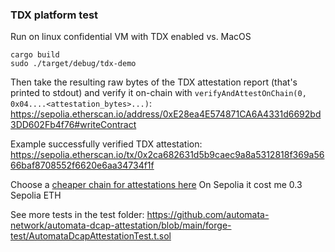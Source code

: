 ### TDX platform test

Run on linux confidential VM with TDX enabled vs. MacOS
```
cargo build
sudo ./target/debug/tdx-demo
 ```

Then take the resulting raw bytes of the TDX attestation report (that's printed to stdout)
and verify it on-chain with `verifyAndAttestOnChain(0, 0x04....<attestation_bytes>...)`:
https://sepolia.etherscan.io/address/0xE28ea4E574871CA6A4331d6692bd3DD602Fb4f76#writeContract

Example successfully verified TDX attestation: https://sepolia.etherscan.io/tx/0x2ca682631d5b9caec9a8a5312818f369a5666baf8708552f6620e6aa34734f1f

Choose a [cheaper chain for attestations here](https://github.com/automata-network/automata-dcap-attestation/blob/main/README.md#testnet)
On Sepolia it cost me 0.3 Sepolia ETH


See more tests in the test folder:
https://github.com/automata-network/automata-dcap-attestation/blob/main/forge-test/AutomataDcapAttestationTest.t.sol